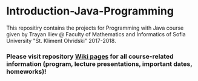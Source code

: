 # Introduction-Java-Programming

This repositiry contains the projects for Programming with Java course given by Trayan Iliev @ Faculty of Mathematics and Informatics of Sofia University "St. Kliment Ohridski" 2017-2018.

### Please visit repository [Wiki pages](https://github.com/iproduct/Introduction-Java-Programming/wiki) for all course-related information (program, lecture presentations, important dates, homeworks)!
